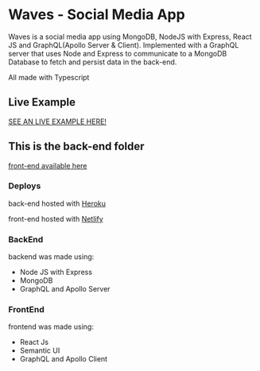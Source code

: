 # Waves - Social Media App

Waves is a social media app using MongoDB, NodeJS with Express, React JS and GraphQL(Apollo Server & Client).
Implemented with a GraphQL server that uses Node and Express to communicate to a MongoDB Database to fetch and persist data in the back-end.

All made with Typescript

## Live Example

[SEE AN LIVE EXAMPLE HERE!](https://waves-social-media.netlify.app)

## This is the back-end folder

[front-end available here](https://github.com/guialmorim/waves-social-media-client)

### Deploys

back-end hosted with [Heroku](https://www.heroku.com)

front-end hosted with [Netlify](https://www.netlify.com)

### BackEnd

backend was made using:

- Node JS with Express
- MongoDB
- GraphQL and Apollo Server

### FrontEnd

frontend was made using:

- React Js
- Semantic UI
- GraphQL and Apollo Client
